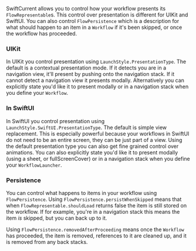SwiftCurrent allows you to control how your workflow presents its `FlowRepresentable`s. This control over presentation is different for UIKit and SwiftUI. You can also control `FlowPersistence` which is a description for what should happen to an item in a `Workflow` if it's been skipped, or once the workflow has proceeded. 

### UIKit
In UIKit you control presentation using `LaunchStyle.PresentationType`. The default is a contextual presentation mode. If it detects you are in a navigation view, it'll present by pushing onto the navigation stack. If it cannot detect a navigation view it presents modally. Alternatively you can explicitly state you'd like it to present modally or in a navigation stack when you define your `Workflow`.

### In SwiftUI
In SwiftUI you control presentation using `LaunchStyle.SwiftUI.PresentationType`. The default is simple view replacement. This is especially powerful because your workflows in SwiftUI do not need to be an entire screen, they can be just part of a view. Using the default presentation type you can also get fine grained control over animations. You can also explicitly state you'd like it to present modally (using a sheet, or fullScreenCover) or in a navigation stack when you define your `WorkflowLauncher`.

### Persistence
You can control what happens to items in your workflow using `FlowPersistence`. Using `FlowPersistence.persistWhenSkipped` means that when `FlowRepresentable.shouldLoad` returns false the item is still stored on the workflow. If for example, you're in a navigation stack this means the item *is* skipped, but you can back up to it. 

Using `FlowPersistence.removedAfterProceeding` means once the `Workflow` has proceeded, the item is removed, references to it are cleaned up, and it is removed from any back stacks.